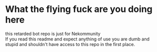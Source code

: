 # What the flying fuck are you doing here
this retarded bot repo is just for Nekommunity  
If you read this readme and expect anything of use you are dumb and stupid and shouldn't have access to this repo in the first place.
